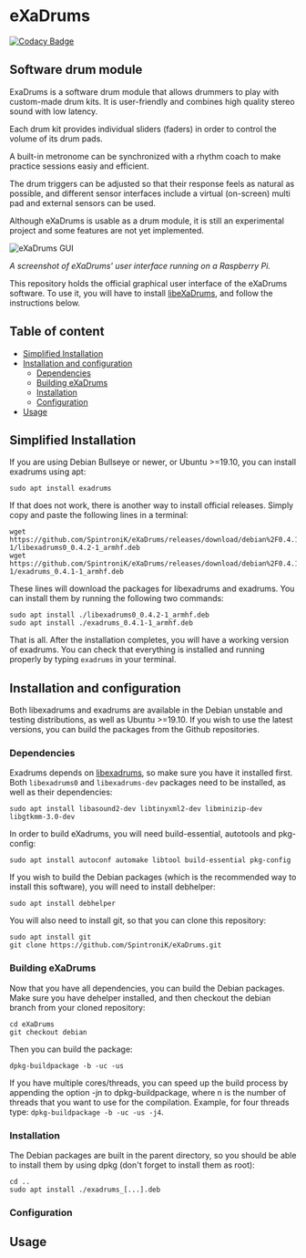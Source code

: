 # eXaDrums

[![Codacy Badge](https://api.codacy.com/project/badge/Grade/4a7bcd60718d460ab1597bcc7feb3b9b)](https://www.codacy.com/app/SpintroniK/eXaDrums?utm_source=github.com&amp;utm_medium=referral&amp;utm_content=SpintroniK/eXaDrums&amp;utm_campaign=Badge_Grade)

## Software drum module

ExaDrums is a software drum module that allows drummers to play with custom-made drum kits.
It is user-friendly and combines high quality stereo sound with low latency.

Each drum kit provides individual sliders (faders) in order to control the volume of its drum pads.

A built-in metronome can be synchronized with a rhythm coach to make practice sessions easiy and efficient.

The drum triggers can be adjusted so that their response feels as natural as possible, and different sensor interfaces include a virtual (on-screen) multi pad and external sensors can be used.

Although eXaDrums is usable as a drum module, it is still an experimental project and some features are not yet implemented.

  ![eXaDrums GUI](https://cdn.hackaday.io/images/5750291588968677437.png)
  
*A screenshot of eXaDrums' user interface running on a Raspberry Pi.*

This repository holds the official graphical user interface of the eXaDrums software.
To use it, you will have to install [libeXaDrums](https://github.com/SpintroniK/libeXaDrums), and follow the instructions below.

## Table of content

- [Simplified Installation](#simplified-installation)
- [Installation and configuration](#installation-and-configuration)
  - [Dependencies](#dependencies)
  - [Building eXaDrums](#building-exadrums)
  - [Installation](#installation)
  - [Configuration](#configuration)
- [Usage](#usage)

## Simplified Installation

If you are using Debian Bullseye or newer, or Ubuntu >=19.10, you can install exadrums using apt:

```shell
sudo apt install exadrums
```

If that does not work, there is another way to install official releases.
Simply copy and paste the following lines in a terminal:

```shell
wget https://github.com/SpintroniK/eXaDrums/releases/download/debian%2F0.4.1-1/libexadrums0_0.4.2-1_armhf.deb
wget https://github.com/SpintroniK/eXaDrums/releases/download/debian%2F0.4.1-1/exadrums_0.4.1-1_armhf.deb
```

These lines will download the packages for libexadrums and exadrums.
You can install them by running the following two commands:

```shell
sudo apt install ./libexadrums0_0.4.2-1_armhf.deb
sudo apt install ./exadrums_0.4.1-1_armhf.deb
```

That is all. After the installation completes, you will have a working version of exadrums.
You can check that everything is installed and running properly by typing `exadrums` in your terminal.

## Installation and configuration

Both libexadrums and exadrums are available in the Debian unstable and testing distributions, as well as Ubuntu >=19.10.
If you wish to use the latest versions, you can build the packages from the Github repositories.

### Dependencies

Exadrums depends on [libexadrums](https://github.com/SpintroniK/libeXaDrums), so make sure you have it installed first.
Both `libexadrums0` and `libexadrums-dev` packages need to be installed, as well as their dependencies:

```shell
sudo apt install libasound2-dev libtinyxml2-dev libminizip-dev libgtkmm-3.0-dev
```

In order to build eXadrums, you will need build-essential, autotools and pkg-config:

```shell
sudo apt install autoconf automake libtool build-essential pkg-config
```

If you wish to build the Debian packages (which is the recommended way to install
this software), you will need to install debhelper:

```shell
sudo apt install debhelper
```

You will also need to install git, so that you can clone this repository:

```shell
sudo apt install git
git clone https://github.com/SpintroniK/eXaDrums.git
```

### Building eXaDrums

Now that you have all dependencies, you can build the Debian packages.
Make sure you have dehelper installed, and then checkout the debian branch
from your cloned repository:

```shell
cd eXaDrums
git checkout debian
```

Then you can build the package:

```shell
dpkg-buildpackage -b -uc -us
```

If you have multiple cores/threads, you can speed up the build process by appending the option -jn to dpkg-buildpackage, where n is the number of threads that you want to use for the compilation.
Example, for four threads type: `dpkg-buildpackage -b -uc -us -j4`.

### Installation

The Debian packages are built in the parent directory, so you should be able to install them by using dpkg (don't forget to install them as root):

```shell
cd ..
sudo apt install ./exadrums_[...].deb
```

### Configuration

## Usage
